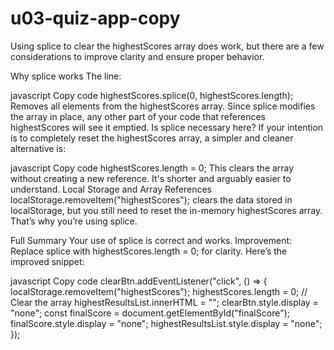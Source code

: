 # u03-quiz-app-copy


Using splice to clear the highestScores array does work, but there are a few considerations to improve clarity and ensure proper behavior.

Why splice works
The line:

javascript
Copy code
highestScores.splice(0, highestScores.length);
Removes all elements from the highestScores array.
Since splice modifies the array in place, any other part of your code that references highestScores will see it emptied.
Is splice necessary here?
If your intention is to completely reset the highestScores array, a simpler and cleaner alternative is:

javascript
Copy code
highestScores.length = 0;
This clears the array without creating a new reference.
It's shorter and arguably easier to understand.
Local Storage and Array References
localStorage.removeItem("highestScores"); clears the data stored in localStorage, but you still need to reset the in-memory highestScores array. That’s why you’re using splice.

Full Summary
Your use of splice is correct and works.
Improvement: Replace splice with highestScores.length = 0; for clarity.
Here’s the improved snippet:

javascript
Copy code
clearBtn.addEventListener("click", () => {
  localStorage.removeItem("highestScores");
  highestScores.length = 0; // Clear the array
  highestResultsList.innerHTML = "";
  clearBtn.style.display = "none";
  const finalScore = document.getElementById("finalScore");
  finalScore.style.display = "none";
  highestResultsList.style.display = "none";
});
